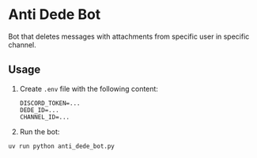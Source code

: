 # Anti Dede Bot

Bot that deletes messages with attachments from specific user in specific channel.

## Usage

1. Create `.env` file with the following content:

   ```.env
   DISCORD_TOKEN=...
   DEDE_ID=...
   CHANNEL_ID=...
   ```

2. Run the bot:

```bash
uv run python anti_dede_bot.py
```
